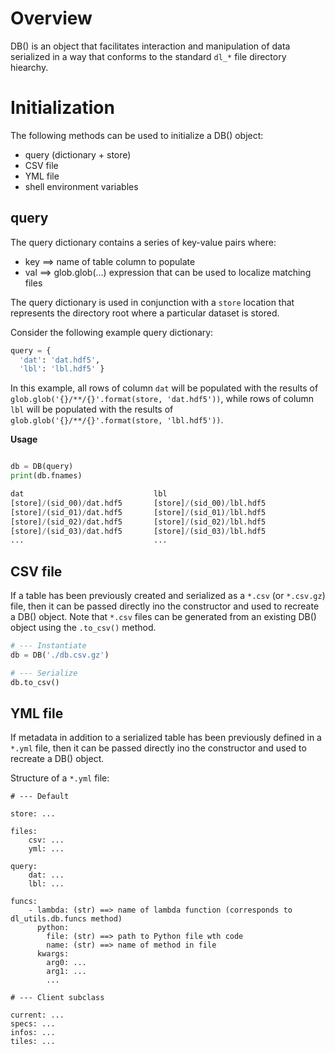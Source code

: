 # Overview

DB() is an object that facilitates interaction and manipulation of data serialized in a way that conforms to the standard `dl_*` file directory hiearchy. 

# Initialization

The following methods can be used to initialize a DB() object:

* query (dictionary + store)
* CSV file
* YML file
* shell environment variables

## query 

The query dictionary contains a series of key-value pairs where:

* key ==> name of table column to populate
* val ==> glob.glob(...) expression that can be used to localize matching files  

The query dictionary is used in conjunction with a `store` location that represents the directory root where a particular dataset is stored. 

Consider the following example query dictionary:

```python
query = {
  'dat': 'dat.hdf5', 
  'lbl': 'lbl.hdf5' }
```

In this example, all rows of column `dat` will be populated with the results of `glob.glob('{}/**/{}'.format(store, 'dat.hdf5'))`, while rows of column `lbl` will be populated with the results of `glob.glob('{}/**/{}'.format(store, 'lbl.hdf5'))`.

**Usage**

```python

db = DB(query)
print(db.fnames)

dat                             lbl
[store]/(sid_00)/dat.hdf5       [store]/(sid_00)/lbl.hdf5
[store]/(sid_01)/dat.hdf5       [store]/(sid_01)/lbl.hdf5
[store]/(sid_02)/dat.hdf5       [store]/(sid_02)/lbl.hdf5
[store]/(sid_03)/dat.hdf5       [store]/(sid_03)/lbl.hdf5
...                             ...
```

## CSV file

If a table has been previously created and serialized as a `*.csv` (or `*.csv.gz`) file, then it can be passed directly ino the constructor and used to recreate a DB() object. Note that `*.csv` files can be generated from an existing DB() object using the `.to_csv()` method.

```python
# --- Instantiate 
db = DB('./db.csv.gz')

# --- Serialize
db.to_csv()
```

## YML file

If metadata in addition to a serialized table has been previously defined in a `*.yml` file, then it can be passed directly ino the constructor and used to recreate a DB() object.

Structure of a `*.yml` file:

```
# --- Default

store: ...

files:
    csv: ...
    yml: ...

query:
    dat: ...
    lbl: ...

funcs: 
    - lambda: (str) ==> name of lambda function (corresponds to dl_utils.db.funcs method)
      python:
        file: (str) ==> path to Python file wth code
        name: (str) ==> name of method in file
      kwargs:
        arg0: ...
        arg1: ...
        ...

# --- Client subclass

current: ...
specs: ...
infos: ...
tiles: ...

```


